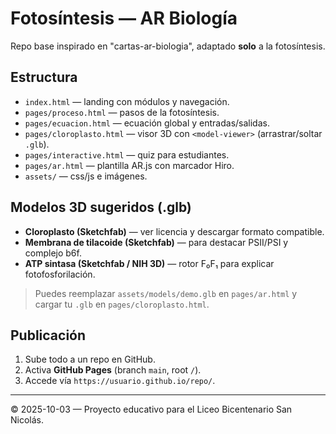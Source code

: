 # Fotosíntesis — AR Biología

Repo base inspirado en "cartas-ar-biologia", adaptado **solo** a la fotosíntesis.

## Estructura
- `index.html` — landing con módulos y navegación.
- `pages/proceso.html` — pasos de la fotosíntesis.
- `pages/ecuacion.html` — ecuación global y entradas/salidas.
- `pages/cloroplasto.html` — visor 3D con `<model-viewer>` (arrastrar/soltar `.glb`).
- `pages/interactive.html` — quiz para estudiantes.
- `pages/ar.html` — plantilla AR.js con marcador Hiro.
- `assets/` — css/js e imágenes.

## Modelos 3D sugeridos (.glb)
- **Cloroplasto (Sketchfab)** — ver licencia y descargar formato compatible.
- **Membrana de tilacoide (Sketchfab)** — para destacar PSII/PSI y complejo b6f.
- **ATP sintasa (Sketchfab / NIH 3D)** — rotor F₀F₁ para explicar fotofosforilación.

> Puedes reemplazar `assets/models/demo.glb` en `pages/ar.html` y cargar tu `.glb` en `pages/cloroplasto.html`.

## Publicación
1. Sube todo a un repo en GitHub.
2. Activa **GitHub Pages** (branch `main`, root `/`).
3. Accede vía `https://usuario.github.io/repo/`.

---

© 2025-10-03 — Proyecto educativo para el Liceo Bicentenario San Nicolás.

